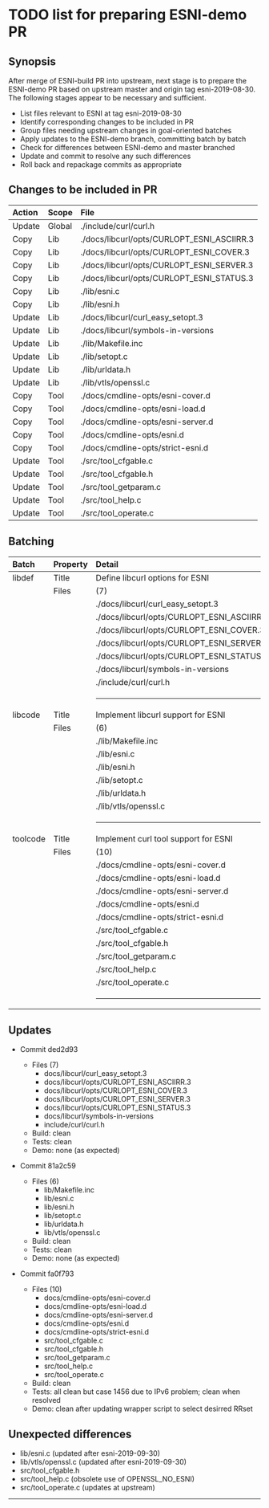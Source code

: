 # TODO list for preparing ESNI-demo PR

## Synopsis

After merge of ESNI-build PR into upstream, next stage is to prepare
the ESNI-demo PR based on upstream master and origin tag
esni-2019-08-30. The following stages appear to be necessary and
sufficient.

-   List files relevant to ESNI at tag esni-2019-08-30
-   Identify corresponding changes to be included in PR
-   Group files needing upstream changes in goal-oriented batches
-   Apply updates to the ESNI-demo branch, committing batch by batch
-   Check for differences between ESNI-demo and master branched
-   Update and commit to resolve any such differences
-   Roll back and repackage commits as appropriate

## Changes to be included in PR

| Action | Scope  | File                                         |
|:-------|:-------|:---------------------------------------------|
| Update | Global | ./include/curl/curl.h                        |
| Copy   | Lib    | ./docs/libcurl/opts/CURLOPT\_ESNI\_ASCIIRR.3 |
| Copy   | Lib    | ./docs/libcurl/opts/CURLOPT\_ESNI\_COVER.3   |
| Copy   | Lib    | ./docs/libcurl/opts/CURLOPT\_ESNI\_SERVER.3  |
| Copy   | Lib    | ./docs/libcurl/opts/CURLOPT\_ESNI\_STATUS.3  |
| Copy   | Lib    | ./lib/esni.c                                 |
| Copy   | Lib    | ./lib/esni.h                                 |
| Update | Lib    | ./docs/libcurl/curl\_easy\_setopt.3          |
| Update | Lib    | ./docs/libcurl/symbols-in-versions           |
| Update | Lib    | ./lib/Makefile.inc                           |
| Update | Lib    | ./lib/setopt.c                               |
| Update | Lib    | ./lib/urldata.h                              |
| Update | Lib    | ./lib/vtls/openssl.c                         |
| Copy   | Tool   | ./docs/cmdline-opts/esni-cover.d             |
| Copy   | Tool   | ./docs/cmdline-opts/esni-load.d              |
| Copy   | Tool   | ./docs/cmdline-opts/esni-server.d            |
| Copy   | Tool   | ./docs/cmdline-opts/esni.d                   |
| Copy   | Tool   | ./docs/cmdline-opts/strict-esni.d            |
| Update | Tool   | ./src/tool\_cfgable.c                        |
| Update | Tool   | ./src/tool\_cfgable.h                        |
| Update | Tool   | ./src/tool\_getparam.c                       |
| Update | Tool   | ./src/tool\_help.c                           |
| Update | Tool   | ./src/tool\_operate.c                        |

## Batching

| Batch    | Property | Detail                                       |
| :----    | :------- | :-----                                       |
| libdef   | Title    | Define libcurl options for ESNI              |
|          | Files    | (7)                                          |
|          |          | ./docs/libcurl/curl\_easy\_setopt.3          |
|          |          | ./docs/libcurl/opts/CURLOPT\_ESNI\_ASCIIRR.3 |
|          |          | ./docs/libcurl/opts/CURLOPT\_ESNI\_COVER.3   |
|          |          | ./docs/libcurl/opts/CURLOPT\_ESNI\_SERVER.3  |
|          |          | ./docs/libcurl/opts/CURLOPT\_ESNI\_STATUS.3  |
|          |          | ./docs/libcurl/symbols-in-versions           |
|          |          | ./include/curl/curl.h                        |
|          |          | <hr />                                       |
| libcode  | Title    | Implement libcurl support for ESNI           |
|          | Files    | (6)                                          |
|          |          | ./lib/Makefile.inc                           |
|          |          | ./lib/esni.c                                 |
|          |          | ./lib/esni.h                                 |
|          |          | ./lib/setopt.c                               |
|          |          | ./lib/urldata.h                              |
|          |          | ./lib/vtls/openssl.c                         |
|          |          | <hr />                                       |
| toolcode | Title    | Implement curl tool support for ESNI         |
|          | Files    | (10)                                         |
|          |          | ./docs/cmdline-opts/esni-cover.d             |
|          |          | ./docs/cmdline-opts/esni-load.d              |
|          |          | ./docs/cmdline-opts/esni-server.d            |
|          |          | ./docs/cmdline-opts/esni.d                   |
|          |          | ./docs/cmdline-opts/strict-esni.d            |
|          |          | ./src/tool\_cfgable.c                        |
|          |          | ./src/tool\_cfgable.h                        |
|          |          | ./src/tool\_getparam.c                       |
|          |          | ./src/tool\_help.c                           |
|          |          | ./src/tool\_operate.c                        |
|          |          | <hr />                                       |

## Updates

-   Commit ded2d93
    -   Files (7)
        -   docs/libcurl/curl\_easy\_setopt.3
        -   docs/libcurl/opts/CURLOPT\_ESNI\_ASCIIRR.3
        -   docs/libcurl/opts/CURLOPT\_ESNI\_COVER.3
        -   docs/libcurl/opts/CURLOPT\_ESNI\_SERVER.3
        -   docs/libcurl/opts/CURLOPT\_ESNI\_STATUS.3
        -   docs/libcurl/symbols-in-versions
        -   include/curl/curl.h
    -   Build: clean
    -   Tests: clean
    -   Demo: none (as expected)

-   Commit 81a2c59
    -   Files (6)
        -   lib/Makefile.inc
        -   lib/esni.c
        -   lib/esni.h
        -   lib/setopt.c
        -   lib/urldata.h
        -   lib/vtls/openssl.c
    -   Build: clean
    -   Tests: clean
    -   Demo: none (as expected)

-   Commit fa0f793
    -   Files (10)
        -   docs/cmdline-opts/esni-cover.d
        -   docs/cmdline-opts/esni-load.d
        -   docs/cmdline-opts/esni-server.d
        -   docs/cmdline-opts/esni.d
        -   docs/cmdline-opts/strict-esni.d
        -   src/tool\_cfgable.c
        -   src/tool\_cfgable.h
        -   src/tool\_getparam.c
        -   src/tool\_help.c
        -   src/tool\_operate.c
    -   Build: clean
    -   Tests: all clean but case 1456 due to IPv6 problem; clean when resolved
    -   Demo: clean after updating wrapper script to select desirred RRset

## Unexpected differences

-   lib/esni.c (updated after esni-2019-09-30)
-   lib/vtls/openssl.c (updated after esni-2019-09-30)
-   src/tool\_cfgable.h
-   src/tool\_help.c (obsolete use of OPENSSL_NO_ESNI)
-   src/tool\_operate.c (updates at upstream)

---
